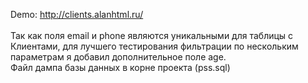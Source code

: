 Demo: http://clients.alanhtml.ru/   <br><br>
Так как поля email и phone являются уникальными для таблицы с Клиентами, для лучшего тестирования фильтрации по нескольким параметрам я добавил дополнительное поле age.<br>
Файл дампа базы данных в корне проекта (pss.sql)